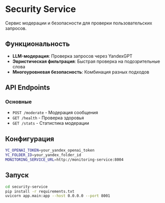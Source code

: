 # Security Service

Сервис модерации и безопасности для проверки пользовательских запросов.

## Функциональность

- **LLM-модерация**: Проверка запросов через YandexGPT
- **Эвристическая фильтрация**: Быстрая проверка на подозрительные слова
- **Многоуровневая безопасность**: Комбинация разных подходов

## API Endpoints

### Основные
- `POST /moderate` - Модерация сообщения
- `GET /health` - Проверка здоровья
- `GET /stats` - Статистика модерации

## Конфигурация

```bash
YC_OPENAI_TOKEN=your_yandex_openai_token
YC_FOLDER_ID=your_yandex_folder_id
MONITORING_SERVICE_URL=http://monitoring-service:8004
```

## Запуск

```bash
cd security-service
pip install -r requirements.txt
uvicorn app.main:app --host 0.0.0.0 --port 8001
```
